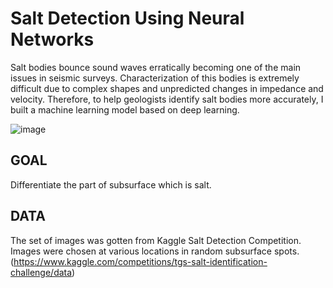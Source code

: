 # Salt Detection Using Neural Networks
Salt bodies bounce sound waves erratically becoming one of the main issues in seismic surveys. Characterization of this bodies is extremely difficult due to complex shapes and unpredicted changes in impedance and velocity. Therefore, to help geologists identify salt bodies more accurately, I built a machine learning model based on deep learning.

   ![image](https://user-images.githubusercontent.com/100526221/205788477-679e9699-720d-463e-a952-ba7d480b90b9.png)

GOAL
------------------------------------------------------------------------------------------------------------------------
Differentiate the part of subsurface which is salt.

DATA
------------------------------------------------------------------------------------------------------------------------
The set of images was gotten from Kaggle Salt Detection Competition. Images were chosen at various locations in random subsurface spots. (https://www.kaggle.com/competitions/tgs-salt-identification-challenge/data)
